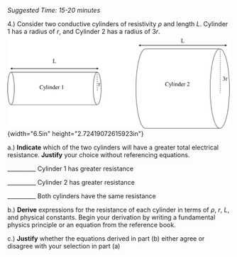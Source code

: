 *Suggested Time: 15-20 minutes*

4.) Consider two conductive cylinders of resistivity $\rho$ and length
$L$. Cylinder 1 has a radius of $r$, and Cylinder 2 has a radius of
$3r$.
![](media/image1.png){width="6.5in"
height="2.72419072615923in"}

a.) **Indicate** which of the two cylinders will have a greater total
electrical resistance. **Justify** your choice without referencing
equations.

\_\_\_\_\_\_\_\_\_\_ Cylinder 1 has greater resistance

\_\_\_\_\_\_\_\_\_\_ Cylinder 2 has greater resistance

\_\_\_\_\_\_\_\_\_\_ Both cylinders have the same resistance

b.) **Derive** expressions for the resistance of each cylinder in terms
of $\rho,\ r,\ L,$ and physical constants. Begin your derivation by
writing a fundamental physics principle or an equation from the
reference book.

c.) **Justify** whether the equations derived in part (b) either agree
or disagree with your selection in part (a)
